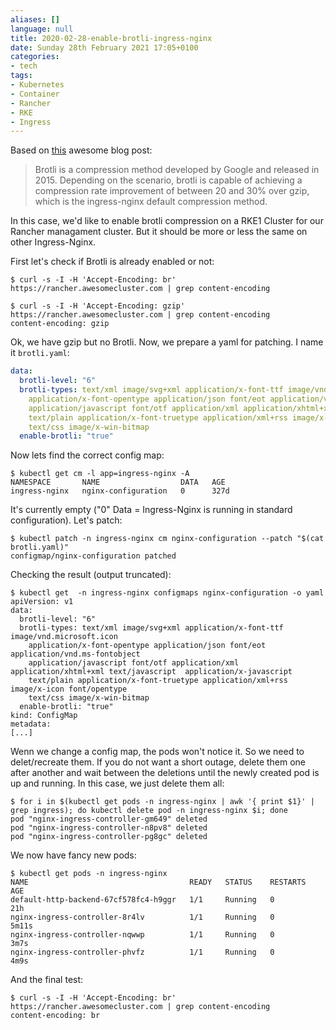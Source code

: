 ```yaml
---
aliases: []
language: null
title: 2020-02-28-enable-brotli-ingress-nginx
date: Sunday 28th February 2021 17:05+0100
categories:
- tech
tags:
- Kubernetes
- Container
- Rancher
- RKE
- Ingress
---
```


Based on [this](https://geko.cloud/how-to-enable-brotli-compression-on-ingress-nginx/) awesome blog post:

 > 
 > Brotli is a compression method developed by Google and released in 2015. Depending on the scenario, brotli is capable of achieving a compression rate improvement of between 20 and 30% over gzip, which is the ingress-nginx default compression method.

In this case, we'd like to enable brotli compression on a RKE1 Cluster for our Rancher managament cluster. But it should be more or less the same on other Ingress-Nginx.

First let's check if Brotli is already enabled or not:

````shell
$ curl -s -I -H 'Accept-Encoding: br' https://rancher.awesomecluster.com | grep content-encoding

$ curl -s -I -H 'Accept-Encoding: gzip' https://rancher.awesomecluster.com | grep content-encoding
content-encoding: gzip
````

Ok, we have gzip but no Brotli. Now, we prepare a yaml for patching. I name it `brotli.yaml`:

````yaml
data:
  brotli-level: "6"
  brotli-types: text/xml image/svg+xml application/x-font-ttf image/vnd.microsoft.icon
    application/x-font-opentype application/json font/eot application/vnd.ms-fontobject
    application/javascript font/otf application/xml application/xhtml+xml text/javascript  application/x-javascript
    text/plain application/x-font-truetype application/xml+rss image/x-icon font/opentype
    text/css image/x-win-bitmap
  enable-brotli: "true"
````

Now lets find the correct config map:

````shell
$ kubectl get cm -l app=ingress-nginx -A
NAMESPACE       NAME                  DATA   AGE
ingress-nginx   nginx-configuration   0      327d
````

It's currently empty ("0" Data = Ingress-Nginx is running in standard configuration). Let's patch:

````shell
$ kubectl patch -n ingress-nginx cm nginx-configuration --patch "$(cat brotli.yaml)"
configmap/nginx-configuration patched
````

Checking the result (output truncated):

````shell
$ kubectl get  -n ingress-nginx configmaps nginx-configuration -o yaml
apiVersion: v1
data:
  brotli-level: "6"
  brotli-types: text/xml image/svg+xml application/x-font-ttf image/vnd.microsoft.icon
    application/x-font-opentype application/json font/eot application/vnd.ms-fontobject
    application/javascript font/otf application/xml application/xhtml+xml text/javascript  application/x-javascript
    text/plain application/x-font-truetype application/xml+rss image/x-icon font/opentype
    text/css image/x-win-bitmap
  enable-brotli: "true"
kind: ConfigMap
metadata:
[...]
````

Wenn we change a config map, the pods won't notice it. So we need to delet/recreate them. If you do not want a short outage, delete them one after another and wait between the deletions until the newly created pod is up and running. In this case, we just delete them all:

````shell
$ for i in $(kubectl get pods -n ingress-nginx | awk '{ print $1}' | grep ingress); do kubectl delete pod -n ingress-nginx $i; done
pod "nginx-ingress-controller-gm649" deleted
pod "nginx-ingress-controller-n8pv8" deleted
pod "nginx-ingress-controller-pg8gc" deleted
````

We now have fancy new pods:

````shell
$ kubectl get pods -n ingress-nginx
NAME                                    READY   STATUS    RESTARTS   AGE
default-http-backend-67cf578fc4-h9ggr   1/1     Running   0          21h
nginx-ingress-controller-8r4lv          1/1     Running   0          5m11s
nginx-ingress-controller-nqwwp          1/1     Running   0          3m7s
nginx-ingress-controller-phvfz          1/1     Running   0          4m9s
````

And the final test:

````shell
$ curl -s -I -H 'Accept-Encoding: br' https://rancher.awesomecluster.com | grep content-encoding
content-encoding: br
````
